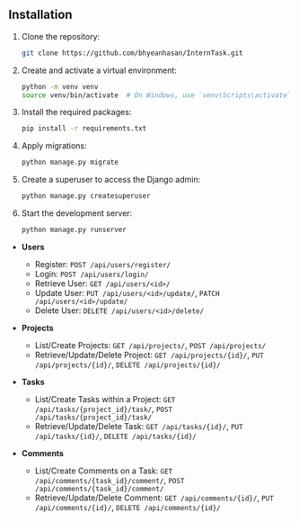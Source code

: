 ## Installation

1. Clone the repository:

    ```sh
    git clone https://github.com/bhyeanhasan/InternTask.git
    ```

2. Create and activate a virtual environment:

    ```sh
    python -m venv venv
    source venv/bin/activate  # On Windows, use `venv\Scripts\activate`
    ```

3. Install the required packages:

    ```sh
    pip install -r requirements.txt
    ```

4. Apply migrations:

    ```sh
    python manage.py migrate
    ```

5. Create a superuser to access the Django admin:

    ```sh
    python manage.py createsuperuser
    ```

6. Start the development server:

    ```sh
    python manage.py runserver
    ```

- **Users**
  - Register: `POST /api/users/register/`
  - Login: `POST /api/users/login/`
  - Retrieve User: `GET /api/users/<id>/`
  - Update User: `PUT /api/users/<id>/update/`, `PATCH /api/users/<id>/update/`
  - Delete User: `DELETE /api/users/<id>/delete/`

- **Projects**
  - List/Create Projects: `GET /api/projects/`, `POST /api/projects/`
  - Retrieve/Update/Delete Project: `GET /api/projects/{id}/`, `PUT /api/projects/{id}/`, `DELETE /api/projects/{id}/`

- **Tasks**
  - List/Create Tasks within a Project: `GET /api/tasks/{project_id}/task/`, `POST /api/tasks/{project_id}/task/`
  - Retrieve/Update/Delete Task: `GET /api/tasks/{id}/`, `PUT /api/tasks/{id}/`, `DELETE /api/tasks/{id}/`

- **Comments**
  - List/Create Comments on a Task: `GET /api/comments/{task_id}/comment/`, `POST /api/comments/{task_id}/comment/`
  - Retrieve/Update/Delete Comment: `GET /api/comments/{id}/`, `PUT /api/comments/{id}/`, `DELETE /api/comments/{id}/`
